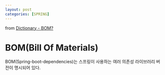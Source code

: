 ```yaml
---
layout: post
categories: [SPRING]
---
```




from [Dictionary - BOM?](https://github.com/newkayak12/Dictionary/blob/master/spring/05.BOM.md)


# BOM(Bill Of Materials)
BOM(Spring-boot-dependencies)는 스프링이 사용하는 여러 의존성 라이브러리 버전이 명시되어 있다.